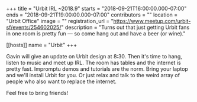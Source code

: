 +++
title = "Urbit IRL ~2018.9"
starts = "2018-09-21T16:00:00.000-07:00"
ends = "2018-09-21T19:00:00.000-07:00"
contributors = ""
location = "Urbit Office"
image = ""
registration_url = "https://www.meetup.com/urbit-sf/events/254602025/"
description = "Turns out that just getting Urbit fans in one room is pretty fun — so come hang out and have a beer (or wine)."

[[hosts]]
name = "Urbit"
+++

Gavin will give an update on Urbit design at 8:30. Then it's time to hang, listen to music and meet up IRL. The room has tables and the internet is pretty fast. Impromptu demos and tutorials are the norm. Bring your laptop and we'll install Urbit for you. Or just relax and talk to the weird array of people who also want to replace the internet.

Feel free to bring friends!
